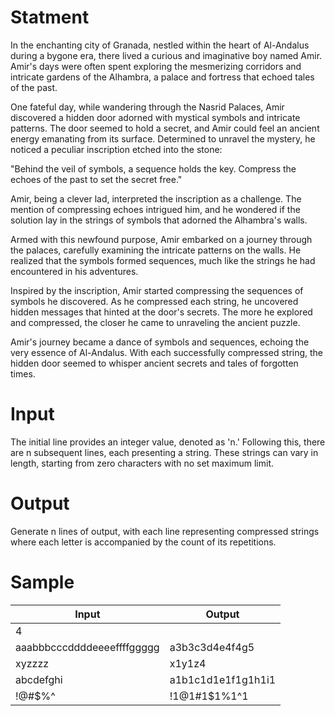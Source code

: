 # Statment
In the enchanting city of Granada, nestled within the heart of Al-Andalus during a bygone era, there lived a curious and imaginative boy named Amir. Amir's days were often spent exploring the mesmerizing corridors and intricate gardens of the Alhambra, a palace and fortress that echoed tales of the past.

One fateful day, while wandering through the Nasrid Palaces, Amir discovered a hidden door adorned with mystical symbols and intricate patterns. The door seemed to hold a secret, and Amir could feel an ancient energy emanating from its surface. Determined to unravel the mystery, he noticed a peculiar inscription etched into the stone:

"Behind the veil of symbols, a sequence holds the key. Compress the echoes of the past to set the secret free."

Amir, being a clever lad, interpreted the inscription as a challenge. The mention of compressing echoes intrigued him, and he wondered if the solution lay in the strings of symbols that adorned the Alhambra's walls.

Armed with this newfound purpose, Amir embarked on a journey through the palaces, carefully examining the intricate patterns on the walls. He realized that the symbols formed sequences, much like the strings he had encountered in his adventures.

Inspired by the inscription, Amir started compressing the sequences of symbols he discovered. As he compressed each string, he uncovered hidden messages that hinted at the door's secrets. The more he explored and compressed, the closer he came to unraveling the ancient puzzle.

Amir's journey became a dance of symbols and sequences, echoing the very essence of Al-Andalus. With each successfully compressed string, the hidden door seemed to whisper ancient secrets and tales of forgotten times.

# Input
The initial line provides an integer value, denoted as 'n.' Following this, there are n subsequent lines, each presenting a string. These strings can vary in length, starting from zero characters with no set maximum limit.

# Output
Generate n lines of output, with each line representing compressed strings where each letter is accompanied by the count of its repetitions.


# Sample
| Input | Output |	
| ----- | ------ |
| 4 | 
| aaabbbcccddddeeeeffffggggg | a3b3c3d4e4f4g5
| xyzzzz | x1y1z4
| abcdefghi | a1b1c1d1e1f1g1h1i1
| !@#$%^ | !1@1#1$1%1^1







  